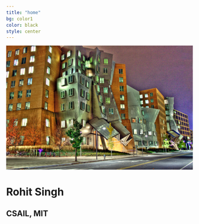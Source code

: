 ```yaml
---
title: "home"
bg: color1
color: black
style: center
---
```


<img src="img/stata.jpg" alt="">

# Rohit Singh 
## CSAIL, MIT 
